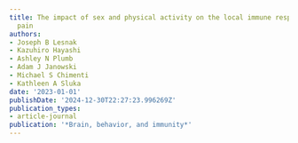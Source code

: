 ```yaml
---
title: The impact of sex and physical activity on the local immune response to muscle
  pain
authors:
- Joseph B Lesnak
- Kazuhiro Hayashi
- Ashley N Plumb
- Adam J Janowski
- Michael S Chimenti
- Kathleen A Sluka
date: '2023-01-01'
publishDate: '2024-12-30T22:27:23.996269Z'
publication_types:
- article-journal
publication: '*Brain, behavior, and immunity*'
---
```

